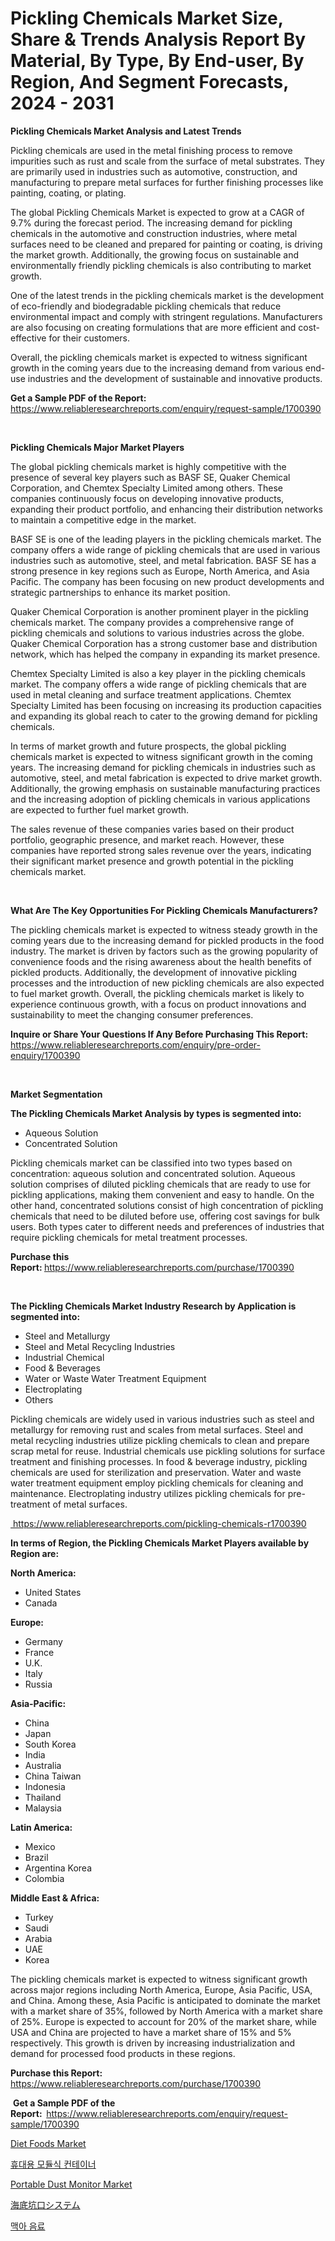 <p><h1>Pickling Chemicals Market Size, Share & Trends Analysis Report By Material, By Type, By End-user, By Region, And Segment Forecasts, 2024 - 2031</h1></p><p><strong>Pickling Chemicals Market Analysis and Latest Trends</strong></p>
<p><p>Pickling chemicals are used in the metal finishing process to remove impurities such as rust and scale from the surface of metal substrates. They are primarily used in industries such as automotive, construction, and manufacturing to prepare metal surfaces for further finishing processes like painting, coating, or plating.</p><p>The global Pickling Chemicals Market is expected to grow at a CAGR of 9.7% during the forecast period. The increasing demand for pickling chemicals in the automotive and construction industries, where metal surfaces need to be cleaned and prepared for painting or coating, is driving the market growth. Additionally, the growing focus on sustainable and environmentally friendly pickling chemicals is also contributing to market growth.</p><p>One of the latest trends in the pickling chemicals market is the development of eco-friendly and biodegradable pickling chemicals that reduce environmental impact and comply with stringent regulations. Manufacturers are also focusing on creating formulations that are more efficient and cost-effective for their customers.</p><p>Overall, the pickling chemicals market is expected to witness significant growth in the coming years due to the increasing demand from various end-use industries and the development of sustainable and innovative products.</p></p>
<p><strong>Get a Sample PDF of the Report:&nbsp;</strong> <a href="https://www.reliableresearchreports.com/enquiry/request-sample/1700390">https://www.reliableresearchreports.com/enquiry/request-sample/1700390</a></p>
<p>&nbsp;</p>
<p><strong>Pickling Chemicals Major Market Players</strong></p>
<p><p>The global pickling chemicals market is highly competitive with the presence of several key players such as BASF SE, Quaker Chemical Corporation, and Chemtex Specialty Limited among others. These companies continuously focus on developing innovative products, expanding their product portfolio, and enhancing their distribution networks to maintain a competitive edge in the market.</p><p>BASF SE is one of the leading players in the pickling chemicals market. The company offers a wide range of pickling chemicals that are used in various industries such as automotive, steel, and metal fabrication. BASF SE has a strong presence in key regions such as Europe, North America, and Asia Pacific. The company has been focusing on new product developments and strategic partnerships to enhance its market position.</p><p>Quaker Chemical Corporation is another prominent player in the pickling chemicals market. The company provides a comprehensive range of pickling chemicals and solutions to various industries across the globe. Quaker Chemical Corporation has a strong customer base and distribution network, which has helped the company in expanding its market presence.</p><p>Chemtex Specialty Limited is also a key player in the pickling chemicals market. The company offers a wide range of pickling chemicals that are used in metal cleaning and surface treatment applications. Chemtex Specialty Limited has been focusing on increasing its production capacities and expanding its global reach to cater to the growing demand for pickling chemicals.</p><p>In terms of market growth and future prospects, the global pickling chemicals market is expected to witness significant growth in the coming years. The increasing demand for pickling chemicals in industries such as automotive, steel, and metal fabrication is expected to drive market growth. Additionally, the growing emphasis on sustainable manufacturing practices and the increasing adoption of pickling chemicals in various applications are expected to further fuel market growth.</p><p>The sales revenue of these companies varies based on their product portfolio, geographic presence, and market reach. However, these companies have reported strong sales revenue over the years, indicating their significant market presence and growth potential in the pickling chemicals market.</p></p>
<p>&nbsp;</p>
<p><strong>What Are The Key Opportunities For Pickling Chemicals Manufacturers?</strong></p>
<p><p>The pickling chemicals market is expected to witness steady growth in the coming years due to the increasing demand for pickled products in the food industry. The market is driven by factors such as the growing popularity of convenience foods and the rising awareness about the health benefits of pickled products. Additionally, the development of innovative pickling processes and the introduction of new pickling chemicals are also expected to fuel market growth. Overall, the pickling chemicals market is likely to experience continuous growth, with a focus on product innovations and sustainability to meet the changing consumer preferences.</p></p>
<p><strong>Inquire or Share Your Questions If Any Before Purchasing This Report:</strong> <a href="https://www.reliableresearchreports.com/enquiry/pre-order-enquiry/1700390">https://www.reliableresearchreports.com/enquiry/pre-order-enquiry/1700390</a></p>
<p>&nbsp;</p>
<p><strong>Market Segmentation</strong></p>
<p><strong>The Pickling Chemicals Market Analysis by types is segmented into:</strong></p>
<p><ul><li>Aqueous Solution</li><li>Concentrated Solution</li></ul></p>
<p><p>Pickling chemicals market can be classified into two types based on concentration: aqueous solution and concentrated solution. Aqueous solution comprises of diluted pickling chemicals that are ready to use for pickling applications, making them convenient and easy to handle. On the other hand, concentrated solutions consist of high concentration of pickling chemicals that need to be diluted before use, offering cost savings for bulk users. Both types cater to different needs and preferences of industries that require pickling chemicals for metal treatment processes.</p></p>
<p><strong>Purchase this Report:&nbsp;</strong><a href="https://www.reliableresearchreports.com/purchase/1700390">https://www.reliableresearchreports.com/purchase/1700390</a></p>
<p>&nbsp;</p>
<p><strong>The Pickling Chemicals Market Industry Research by Application is segmented into:</strong></p>
<p><ul><li>Steel and Metallurgy</li><li>Steel and Metal Recycling Industries</li><li>Industrial Chemical</li><li>Food & Beverages</li><li>Water or Waste Water Treatment Equipment</li><li>Electroplating</li><li>Others</li></ul></p>
<p><p>Pickling chemicals are widely used in various industries such as steel and metallurgy for removing rust and scales from metal surfaces. Steel and metal recycling industries utilize pickling chemicals to clean and prepare scrap metal for reuse. Industrial chemicals use pickling solutions for surface treatment and finishing processes. In food & beverage industry, pickling chemicals are used for sterilization and preservation. Water and waste water treatment equipment employ pickling chemicals for cleaning and maintenance. Electroplating industry utilizes pickling chemicals for pre-treatment of metal surfaces.</p></p>
<p><a href="https://www.reliableresearchreports.com/pickling-chemicals-r1700390">&nbsp;https://www.reliableresearchreports.com/pickling-chemicals-r1700390</a></p>
<p><strong>In terms of Region, the Pickling Chemicals Market Players available by Region are:</strong></p>
<p>
    <p> <strong> North America: </strong>
        <ul>
            <li>United States</li>
            <li>Canada</li>
        </ul>
        </p> 
    <p> <strong> Europe: </strong>
        <ul>
            <li>Germany</li>
            <li>France</li>
            <li>U.K.</li>
            <li>Italy</li>
            <li>Russia</li>
        </ul>
        </p> 
    <p> <strong> Asia-Pacific: </strong>
        <ul>
            <li>China</li>
            <li>Japan</li>
            <li>South Korea</li>
            <li>India</li>
            <li>Australia</li>
            <li>China Taiwan</li>
            <li>Indonesia</li>
            <li>Thailand</li>
            <li>Malaysia</li>
        </ul>
        </p> 
    <p> <strong> Latin America: </strong>
        <ul>
            <li>Mexico</li>
            <li>Brazil</li>
            <li>Argentina Korea</li>
            <li>Colombia</li>
        </ul>
        </p> 
    <p> <strong> Middle East & Africa: </strong>
        <ul>
            <li>Turkey</li>
            <li>Saudi</li>
            <li>Arabia</li>
            <li>UAE</li>
            <li>Korea</li>
        </ul>
    </p>
    </p>
<p><p>The pickling chemicals market is expected to witness significant growth across major regions including North America, Europe, Asia Pacific, USA, and China. Among these, Asia Pacific is anticipated to dominate the market with a market share of 35%, followed by North America with a market share of 25%. Europe is expected to account for 20% of the market share, while USA and China are projected to have a market share of 15% and 5% respectively. This growth is driven by increasing industrialization and demand for processed food products in these regions.</p></p>
<p><strong>Purchase this Report: </strong><a href="https://www.reliableresearchreports.com/purchase/1700390">https://www.reliableresearchreports.com/purchase/1700390</a></p>
<p>&nbsp;<strong>Get a Sample PDF of the Report:&nbsp;&nbsp;</strong><a href="https://www.reliableresearchreports.com/enquiry/request-sample/1700390">https://www.reliableresearchreports.com/enquiry/request-sample/1700390</a></p>
<p><strong></strong></p>
<p><p><a href="https://www.linkedin.com/pulse/diet-foods-market-size-cagr-trends-2024-2030-kelly-research-26lae?trackingId=Kj84n%2FjsPnQUmdgHcKR%2B8Q%3D%3D">Diet Foods Market</a></p><p><a href="https://github.com/AlbertotDouglas44367/Market-Research-Report-List-1/blob/main/684285850421.md">휴대용 모듈식 컨테이너</a></p><p><a href="https://github.com/LeilaniWyman2021/Market-Research-Report-List-1/blob/main/portable-dust-monitor-market.md">Portable Dust Monitor Market</a></p><p><a href="https://medium.com/@dylanwright66/%E3%82%B5%E3%83%96%E3%82%B7%E3%83%BC%E3%82%A6%E3%82%A7%E3%83%AB%E3%83%98%E3%83%83%E3%83%89%E3%82%B7%E3%82%B9%E3%83%86%E3%83%A0%E5%B8%82%E5%A0%B4%E5%88%86%E6%9E%90-%E3%81%9D%E3%81%AEcagr-%E5%B8%82%E5%A0%B4%E3%82%BB%E3%82%B0%E3%83%A1%E3%83%B3%E3%83%86%E3%83%BC%E3%82%B7%E3%83%A7%E3%83%B3-%E3%81%8A%E3%82%88%E3%81%B3%E3%82%B0%E3%83%AD%E3%83%BC%E3%83%90%E3%83%AB%E7%94%A3%E6%A5%AD%E6%A6%82%E8%A6%81-31098770938e">海底坑口システム</a></p><p><a href="https://medium.com/@philipwlf74/%EB%A7%AC%ED%8A%B8-%EC%9D%8C%EB%A3%8C-%EC%8B%9C%EC%9E%A5-%EB%8F%99%ED%96%A5-%EC%8B%9C%EC%9E%A5-%EB%8F%99%ED%96%A5-%EC%84%B1%EC%9E%A5-2024%EB%85%84%EB%B6%80%ED%84%B0-2031%EB%85%84%EA%B9%8C%EC%A7%80-%EC%98%88%EC%B8%A1%EB%90%9C-%EA%B2%83-36578261ceda">맥아 음료</a></p></p>